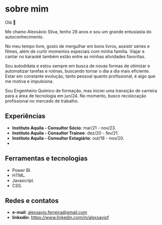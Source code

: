 # sobre mim

Olá 👋

Me chamo Alexsávio Silva, tenho 28 anos e sou um grande entusiasta do autoconhecimento. 

No meu tempo livre, gosto de mergulhar em bons livros, assistir séries e filmes, além de curtir momentos especiais com minha família. Viajar e cantar no karaokê também estão entre as minhas atividades favoritas.

Sou autodidata e estou sempre em busca de novas formas de otimizar e automatizar tarefas e rotinas, buscando tornar o dia a dia mais eficiente. Estar em constante evolução, tanto pessoal quanto profissional, é algo que me motiva e impulsiona.

Sou Engenheiro Químico de formação, mas iniciei uma transição de carreira para a área de tecnologia em jun/24. No momento, busco recolocação profissional no mercado de trabalho.

## Experiências

- **Instituto Aquila - Consultor Sócio**: mar/21 - nov/23.
- **Instituto Aquila - Consultor Trainee**: dez/20 - fev/21.
- **Instituto Aquila - Consultor Estagiário**: out/18 - nov/20.
- 
## Ferramentas e tecnologias 

- Power BI.
- HTML.
- Javascript.
- CSS.

## Redes e contatos

- **e-mail**: alexsavio.ferreira@gmail.com
- **linkedin**: https://www.linkedin.com/in/alexsaviof


<!---
alexsaviosilva/alexsaviosilva is a ✨ special ✨ repository because its `README.md` (this file) appears on your GitHub profile.
You can click the Preview link to take a look at your changes.
--->
